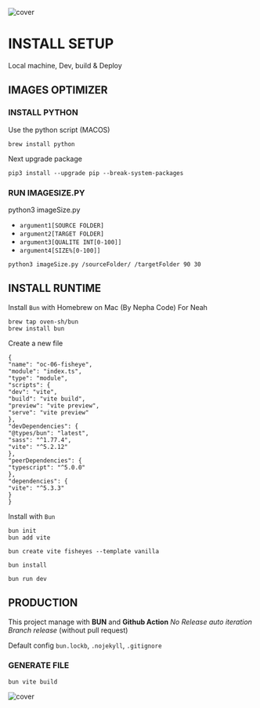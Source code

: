 ![cover](https://kpkfzczpavanzocxzyta.supabase.co/storage/v1/object/public/oc-react/readme-header-oc-react-07.png)

<!-- ∵ ƸӜƷ ∴∵ ƸӜƷ ∴∵ ƸӜƷ ∴∵ ƸӜƷ ∴∵ ƸӜƷ ∴∵ ƸӜƷ ∴∵ ƸӜƷ ∴∵ ƸӜƷ ∴∵ ƸӜƷ ∴∵ ƸӜƷ ∴∵ ƸӜƷ ∴∵ ƸӜƷ ∴ -->
<!-- ∵ ƸӜƷ ∴∵ ƸӜƷ ∴∵ ƸӜƷ ∴∵ ƸӜƷ ∴∵∴∵  ∵ NPƸӜƷL1M ∴ ∴∵∴∵ ƸӜƷ ∴∵ ƸӜƷ ∴∵ ƸӜƷ ∴∵ ƸӜƷ ∴∵ ƸӜƷ ∴ -->
<!-- ∵ ƸӜƷ ∴∵ ƸӜƷ ∴∵ ƸӜƷ ∴∵ ƸӜƷ ∴∵ ƸӜƷ ∴∵ ƸӜƷ ∴∵ ƸӜƷ ∴∵ ƸӜƷ ∴∵ ƸӜƷ ∴∵ ƸӜƷ ∴∵ ƸӜƷ ∴∵ ƸӜƷ ∴ -->

# INSTALL SETUP

Local machine, Dev, build & Deploy

## IMAGES OPTIMIZER

### INSTALL PYTHON

Use the python script (MACOS)

```
brew install python
```

Next upgrade package

```
pip3 install --upgrade pip --break-system-packages
```

### RUN IMAGESIZE.PY
python3 imageSize.py
- `argument1[SOURCE FOLDER]`
- `argument2[TARGET FOLDER]`
- `argument3[QUALITE INT[0-100]]`
- `argument4[SIZE%[0-100]]`

```
python3 imageSize.py /sourceFolder/ /targetFolder 90 30
```

## INSTALL RUNTIME
Install `Bun` with Homebrew on Mac (By Nepha Code) For Neah

```
brew tap oven-sh/bun
brew install bun
```

Create a new file
```
{
"name": "oc-06-fisheye",
"module": "index.ts",
"type": "module",
"scripts": {
"dev": "vite",
"build": "vite build",
"preview": "vite preview",
"serve": "vite preview"
},
"devDependencies": {
"@types/bun": "latest",
"sass": "^1.77.4",
"vite": "^5.2.12"
},
"peerDependencies": {
"typescript": "^5.0.0"
},
"dependencies": {
"vite": "^5.3.3"
}
}
```

Install with `Bun`

```
bun init
bun add vite
```
```
bun create vite fisheyes --template vanilla
```
```
bun install
```
```
bun run dev
```
## PRODUCTION
This project manage with **BUN** and **Github Action**
*No Release auto iteration*
*Branch release* (without pull request)

Default config  `bun.lockb`, `.nojekyll`, `.gitignore`

### GENERATE FILE
```
bun vite build
```
![cover](https://kpkfzczpavanzocxzyta.supabase.co/storage/v1/object/public/oc-react/readme-footer-oc-react-06.png)